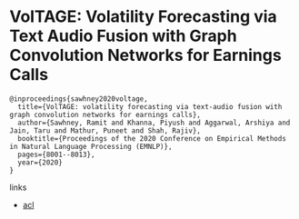 # VolTAGE: Volatility Forecasting via Text Audio Fusion with Graph Convolution Networks for Earnings Calls
```
@inproceedings{sawhney2020voltage,
  title={VolTAGE: volatility forecasting via text-audio fusion with graph convolution networks for earnings calls},
  author={Sawhney, Ramit and Khanna, Piyush and Aggarwal, Arshiya and Jain, Taru and Mathur, Puneet and Shah, Rajiv},
  booktitle={Proceedings of the 2020 Conference on Empirical Methods in Natural Language Processing (EMNLP)},
  pages={8001--8013},
  year={2020}
}

```

links
- [acl](https://aclanthology.org/2020.emnlp-main.643/)
